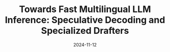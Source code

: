 ---
title: "Towards Fast Multilingual LLM Inference: Speculative Decoding and Specialized Drafters"
collection: publications
category: "conferences"
permalink: /publication/2024-11-12-Multilingual-Inference
date: 2024-11-12
venue: 'Empirical Methods for Natural Language Processing (EMNLP)'
paperurl: 'https://arxiv.org/abs/2406.16758'
citation: '<b>Euiin Yi</b>*, T. Kim*, H. Jeung, DS Chang, and S-Y. Yun. (2024). &quot;Towards Fast Multilingual LLM Inference: Speculative Decoding and Specialized Drafters.&quot; <i>Empirical Methods for Natural Language Processing (EMNLP)</i>.'
excerpt: '<img src="/assets/paper_images/MultiSpec.png" alt="placeholder image" style="float: right; width: 300px; margin: 0 0 1em 1em;">
This paper addresses the high inference cost of deploying LLMs in diverse language environments. It proposes a speculative decoding method using small, language-specialized drafter models. By employing language-specific drafters optimized through pre-training and fine-tuning, this approach demonstrates a significant improvement in LLM inference speed in multilingual contexts compared to existing methods.'
keywords: 'Multilingual LLMs, Inference Efficiency, Speculative Decoding, Drafter Models, Natural Language Processing'
---